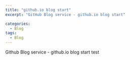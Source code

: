 ```yaml
---
title: "github.io blog start"
excerpt: "GitHub Blog service - github.io blog start"

categories:
  - Blog
tags:
  - Blog
---
```


Github Blog service - github.io blog start test
